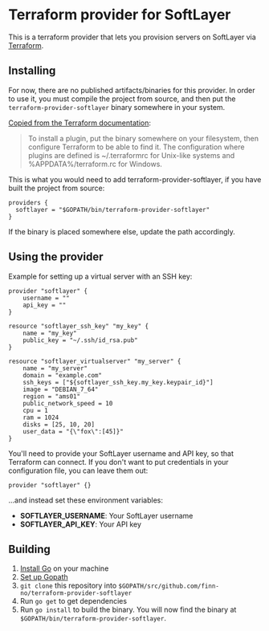 # Terraform provider for SoftLayer

This is a terraform provider that lets you provision
servers on SoftLayer via [Terraform](https://terraform.io/).

## Installing

For now, there are no published artifacts/binaries for this provider.
In order to use it, you must compile the project from source, and then
put the `terraform-provider-softlayer` binary somewhere in your system.

[Copied from the Terraform documentation](https://www.terraform.io/docs/plugins/basics.html):
> To install a plugin, put the binary somewhere on your filesystem, then configure Terraform to be able to find it. The configuration where plugins are defined is ~/.terraformrc for Unix-like systems and %APPDATA%/terraform.rc for Windows.

This is what you would need to add terraform-provider-softlayer, if you have built the project from source:

```hcl
providers {
  softlayer = "$GOPATH/bin/terraform-provider-softlayer"
}
```

If the binary is placed somewhere else, update the path accordingly.

## Using the provider

Example for setting up a virtual server with an SSH key:

```hcl
provider "softlayer" {
    username = ""
    api_key = ""
}

resource "softlayer_ssh_key" "my_key" {
    name = "my_key"
    public_key = "~/.ssh/id_rsa.pub"
}

resource "softlayer_virtualserver" "my_server" {
    name = "my_server"
    domain = "example.com"
    ssh_keys = ["${softlayer_ssh_key.my_key.keypair_id}"]
    image = "DEBIAN_7_64"
    region = "ams01"
    public_network_speed = 10
    cpu = 1
    ram = 1024
    disks = [25, 10, 20]
    user_data = "{\"fox\":[45]}"
}
```

You'll need to provide your SoftLayer username and API key,
so that Terraform can connect. If you don't want to put
credentials in your configuration file, you can leave them
out:

```
provider "softlayer" {}
```

...and instead set these environment variables:

- **SOFTLAYER_USERNAME**: Your SoftLayer username
- **SOFTLAYER_API_KEY**: Your API key

## Building

1.  [Install Go](https://golang.org/doc/install) on your machine
2.  [Set up Gopath](https://golang.org/doc/code.html)
3.  `git clone` this repository into `$GOPATH/src/github.com/finn-no/terraform-provider-softlayer`
4.  Run `go get` to get dependencies
5.  Run `go install` to build the binary. You will now find the
    binary at `$GOPATH/bin/terraform-provider-softlayer`.
